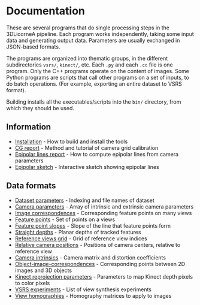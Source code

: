 # Documentation

These are several programs that do single processing steps in the 3DLicorneA pipeline. Each program works independently, taking some input data and generating output data. Parameters are usually exchanged in JSON-based formats.

The programs are organized into thematic groups, in the different subdirectories `vsrs/`, `kinect/`, etc. Each `.py` and each `.cc` file is one program. Only the C++ programs operate on the content of images. Some Python programs are scripts that call other programs on a set of inputs, to do batch operations. (For example, exporting an entire dataset to VSRS format).

Building installs all the executables/scripts into the `bin/` directory, from which they should be used.

## Information

- [Installation](installation.md) - How to build and install the tools
- [CG report](cg.pdf) - Method and tutorial of camera grid calibration
- [Epipolar lines report](epipolar.pdf) - How to compute epipolar lines from camera parameters
- [Epipolar sketch](epipolar_sketch/index.html) - Interactive sketch showing epipolar lines


## Data formats

- [Dataset parameters](data/dataset.html) - Indexing and file names of dataset
- [Camera parameters](data/cameras.html) - Array of intrinsic and extrinsic camera parameters
- [Image correspondences](data/image_correspondences.html) - Corresponding feature points on many views
- [Feature points](data/feature_points.html) - Set of points on a views
- [Feature point slopes](data/feature_points.html) - Slope of the line that feature points form
- [Straight depths](data/straight_depths.html) - Planar depths of tracked features
- [Reference views grid](data/references_grid.html) - Grid of reference view indices
- [Relative camera positions](data/relative_camera_positions.html) - Positions of camera centers, relative to reference view
- [Camera intrinsics](data/intrinsics.html) - Camera matrix and distortion coefficients
- [Object-image-correspondences](data/obj_img_cors.html) - Corresponding points between 2D images and 3D objects
- [Kinect reprojection parameters](data/reprojection.html) - Parameters to map Kinect depth pixels to color pixels
- [VSRS experiments](data/experiments.html) - List of view synthesis experiments
- [View homographies](data/view_homography.html) - Homography matrices to apply to images

